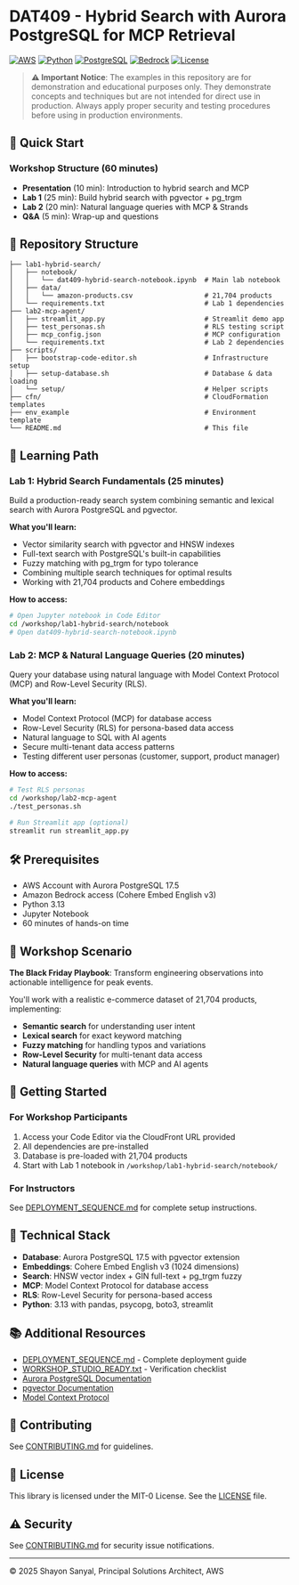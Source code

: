 # DAT409 - Hybrid Search with Aurora PostgreSQL for MCP Retrieval

[![AWS](https://img.shields.io/badge/AWS-Aurora_PostgreSQL-FF9900?style=for-the-badge&logo=amazon-aws&logoColor=white)](https://aws.amazon.com/rds/aurora/)
[![Python](https://img.shields.io/badge/Python-3.13-3776AB?style=for-the-badge&logo=python&logoColor=white)](https://www.python.org/)
[![PostgreSQL](https://img.shields.io/badge/PostgreSQL-17.5-316192?style=for-the-badge&logo=postgresql&logoColor=white)](https://www.postgresql.org/)
[![Bedrock](https://img.shields.io/badge/Amazon_Bedrock-Cohere-FF9900?style=for-the-badge&logo=amazon-aws&logoColor=white)](https://aws.amazon.com/bedrock/)
[![License](https://img.shields.io/badge/License-MIT--0-green?style=for-the-badge)](LICENSE)

> **⚠️ Important Notice**: The examples in this repository are for demonstration and educational purposes only. They demonstrate concepts and techniques but are not intended for direct use in production. Always apply proper security and testing procedures before using in production environments.

## 🚀 Quick Start

### Workshop Structure (60 minutes)
- **Presentation** (10 min): Introduction to hybrid search and MCP
- **Lab 1** (25 min): Build hybrid search with pgvector + pg_trgm
- **Lab 2** (20 min): Natural language queries with MCP & Strands
- **Q&A** (5 min): Wrap-up and questions

## 📁 Repository Structure

```
├── lab1-hybrid-search/
│   ├── notebook/
│   │   └── dat409-hybrid-search-notebook.ipynb  # Main lab notebook
│   ├── data/
│   │   └── amazon-products.csv                  # 21,704 products
│   └── requirements.txt                         # Lab 1 dependencies
├── lab2-mcp-agent/
│   ├── streamlit_app.py                         # Streamlit demo app
│   ├── test_personas.sh                         # RLS testing script
│   ├── mcp_config.json                          # MCP configuration
│   └── requirements.txt                         # Lab 2 dependencies
├── scripts/
│   ├── bootstrap-code-editor.sh                 # Infrastructure setup
│   ├── setup-database.sh                        # Database & data loading
│   └── setup/                                   # Helper scripts
├── cfn/                                         # CloudFormation templates
├── env_example                                  # Environment template
└── README.md                                    # This file
```

## 🎯 Learning Path

### Lab 1: Hybrid Search Fundamentals (25 minutes)
Build a production-ready search system combining semantic and lexical search with Aurora PostgreSQL and pgvector.

**What you'll learn:**
- Vector similarity search with pgvector and HNSW indexes
- Full-text search with PostgreSQL's built-in capabilities
- Fuzzy matching with pg_trgm for typo tolerance
- Combining multiple search techniques for optimal results
- Working with 21,704 products and Cohere embeddings

**How to access:**
```bash
# Open Jupyter notebook in Code Editor
cd /workshop/lab1-hybrid-search/notebook
# Open dat409-hybrid-search-notebook.ipynb
```

### Lab 2: MCP & Natural Language Queries (20 minutes)
Query your database using natural language with Model Context Protocol (MCP) and Row-Level Security (RLS).

**What you'll learn:**
- Model Context Protocol (MCP) for database access
- Row-Level Security (RLS) for persona-based data access
- Natural language to SQL with AI agents
- Secure multi-tenant data access patterns
- Testing different user personas (customer, support, product manager)

**How to access:**
```bash
# Test RLS personas
cd /workshop/lab2-mcp-agent
./test_personas.sh

# Run Streamlit app (optional)
streamlit run streamlit_app.py
```

## 🛠️ Prerequisites
- AWS Account with Aurora PostgreSQL 17.5
- Amazon Bedrock access (Cohere Embed English v3)
- Python 3.13
- Jupyter Notebook
- 60 minutes of hands-on time

## 📝 Workshop Scenario
**The Black Friday Playbook**: Transform engineering observations into actionable intelligence for peak events.

You'll work with a realistic e-commerce dataset of 21,704 products, implementing:
- **Semantic search** for understanding user intent
- **Lexical search** for exact keyword matching
- **Fuzzy matching** for handling typos and variations
- **Row-Level Security** for multi-tenant data access
- **Natural language queries** with MCP and AI agents

## 🚦 Getting Started

### For Workshop Participants
1. Access your Code Editor via the CloudFront URL provided
2. All dependencies are pre-installed
3. Database is pre-loaded with 21,704 products
4. Start with Lab 1 notebook in `/workshop/lab1-hybrid-search/notebook/`

### For Instructors
See [DEPLOYMENT_SEQUENCE.md](DEPLOYMENT_SEQUENCE.md) for complete setup instructions.

## 🔧 Technical Stack
- **Database**: Aurora PostgreSQL 17.5 with pgvector extension
- **Embeddings**: Cohere Embed English v3 (1024 dimensions)
- **Search**: HNSW vector index + GIN full-text + pg_trgm fuzzy
- **MCP**: Model Context Protocol for database access
- **RLS**: Row-Level Security for persona-based access
- **Python**: 3.13 with pandas, psycopg, boto3, streamlit

## 📚 Additional Resources
- [DEPLOYMENT_SEQUENCE.md](DEPLOYMENT_SEQUENCE.md) - Complete deployment guide
- [WORKSHOP_STUDIO_READY.txt](WORKSHOP_STUDIO_READY.txt) - Verification checklist
- [Aurora PostgreSQL Documentation](https://docs.aws.amazon.com/AmazonRDS/latest/AuroraUserGuide/)
- [pgvector Documentation](https://github.com/pgvector/pgvector)
- [Model Context Protocol](https://modelcontextprotocol.io/)

## 🤝 Contributing
See [CONTRIBUTING.md](CONTRIBUTING.md) for guidelines.

## 📄 License
This library is licensed under the MIT-0 License. See the [LICENSE](LICENSE) file.

## ⚠️ Security
See [CONTRIBUTING.md](CONTRIBUTING.md#security-issue-notifications) for security issue notifications.

---

© 2025 Shayon Sanyal, Principal Solutions Architect, AWS
